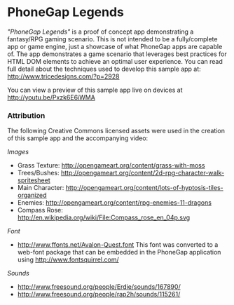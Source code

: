 # PhoneGap Legends

*"PhoneGap Legends"* is a proof of concept app demonstrating a fantasy/RPG gaming scenario. This is not intended to be a fully/complete app or game engine, just a showcase of what PhoneGap apps are capable of.   The app demonstrates a game scenario that leverages best practices for HTML DOM elements to achieve an optimal user experience.  You can read full detail about the techniques used to develop this sample app at: http://www.tricedesigns.com/?p=2928

You can view a preview of this sample app live on devices at http://youtu.be/Pxzk6E6iWMA

### Attribution

The following Creative Commons licensed assets were used in the creation of this sample app and the accompanying video:

*Images*

* Grass Texture: http://opengameart.org/content/grass-with-moss
* Trees/Bushes: http://opengameart.org/content/2d-rpg-character-walk-spritesheet
* Main Character: http://opengameart.org/content/lots-of-hyptosis-tiles-organized
* Enemies: http://opengameart.org/content/rpg-enemies-11-dragons
* Compass Rose: http://en.wikipedia.org/wiki/File:Compass_rose_en_04p.svg

*Font*
* http://www.ffonts.net/Avalon-Quest.font   This font was converted to a web-font package that can be embedded in the PhoneGap application using http://www.fontsquirrel.com/

*Sounds*
* http://www.freesound.org/people/Erdie/sounds/167890/
* http://www.freesound.org/people/rap2h/sounds/115261/

